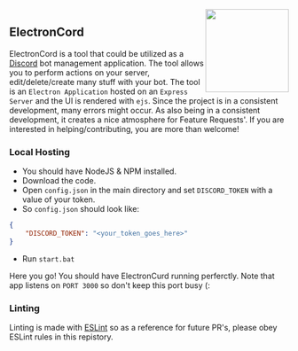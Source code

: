 <img align='right' src="https://upload.wikimedia.org/wikipedia/commons/9/91/Electron_Software_Framework_Logo.svg" width="150">

## ElectronCord

ElectronCord is a tool that could be utilized as a [Discord](https://discord.com) bot management application. The tool allows you to perform actions on your server, edit/delete/create many stuff with your bot. The tool is an `Electron Application` hosted on an `Express Server` and the UI is rendered with `ejs`. Since the
project is in a consistent development, many errors might occur. As also being in a consistent development, it creates a nice atmosphere for Feature Requests'. If you are interested in helping/contributing, you are more than welcome! 


### Local Hosting

- You should have NodeJS & NPM installed.
- Download the code.
- Open `config.json` in the main directory and set `DISCORD_TOKEN` with a value of your token.
- So `config.json` should look like:
```json
{
    "DISCORD_TOKEN": "<your_token_goes_here>"
}
```
- Run `start.bat`

Here you go! You should have ElectronCurd running perferctly. Note that app listens on `PORT 3000` so don't keep this port busy (:

### Linting

Linting is made with [ESLint](https://eslint.org/) so as a reference for future PR's, please obey ESLint rules in this repistory.

